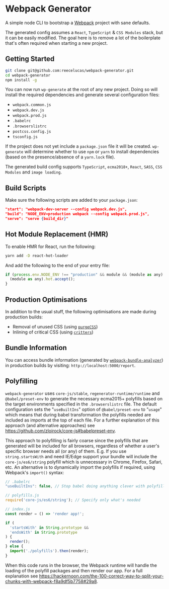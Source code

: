 
# Webpack Generator

A simple node CLI to bootstrap a [Webpack](https://webpack.js.org/) project with sane defaults.

The generated config assumes a `React`, `TypeScript` & `CSS Modules` stack, but it can be easily modified. The goal here is to remove a lot of the boilerplate that's often required when starting a new project.

## Getting Started

```bash
git clone git@github.com:reecelucas/webpack-generator.git
cd webpack-generator
npm install -g
```

You can now run `wp-generate` at the root of any new project. Doing so will install the required dependencies and generate several configuration files:

- `webpack.common.js`
- `webpack.dev.js`
- `webpack.prod.js`
- `.babelrc`
- `.browserslistrc`
- `postcss.config.js`
- `tsconfig.js`

If the project does not yet include a `package.json` file it will be created. `wp-generate` will determine whether to use `npm` or `yarn` to install dependencies (based on the presence/absence of a `yarn.lock` file).

The generated build config supports `TypeScript`, `ecma2018+`, `React`, `SASS`, `CSS Modules` and `image loading`.

## Build Scripts

Make sure the following scripts are added to your `package.json`:

```json
"start": "webpack-dev-server --config webpack.dev.js",
"build": "NODE_ENV=production webpack --config webpack.prod.js",
"serve": "serve {build_dir}"
```

## Hot Module Replacement (HMR)

To enable HMR for React, run the following:

```bash
yarn add -D react-hot-loader
```

And add the following to the end of your entry file:

```js
if (process.env.NODE_ENV !== "production" && module && (module as any).hot) {
  (module as any).hot.accept();
}
```

## Production Optimisations

In addition to the usual stuff, the following optimisations are made during production builds:

- Removal of unused CSS (using [`purgeCSS`](https://www.purgecss.com/with-webpack))
- Inlining of critical CSS (using [`critters`](https://github.com/GoogleChromeLabs/critters))

## Bundle Information

You can access bundle information (generated by [`webpack-bundle-analyzer`](https://github.com/webpack-contrib/webpack-bundle-analyzer)) in production builds by visiting: `http://localhost:5000/report`.

## Polyfilling

`webpack-generator` uses `core-js/stable`, `regenerator-runtime/runtime` and `@babel/preset-env`
to generate the necessary ecma2015+ polyfills based on the target environments specified in the `.browserslistrc`
file. The default configuration sets the "`useBuiltIns`" option of `@babel/preset-env` to "`usage`" which
means that during babel transformation the polyfills needed are included as imports at the top of each
file. For a further explanation of this approach (and alternative approaches) see <https://github.com/zloirock/core-js#babelpreset-env>.

This approach to polyfilling is fairly coarse since the polyfills that are generated will be included
for all browsers, regardless of whether a user's specific browser needs all (or any) of them.
E.g. If you use `string.startsWith` and need IE/Edge support your bundle will include the
`core-js/es6/string` polyfill which is unnecessary in Chrome, Firefox, Safari, etc. An alternative is to
dynamically import the polyfills if required, using Webpack's `import()` syntax:

```js
// .babelrc
"useBuiltIns": false, // Stop babel doing anything clever with polyfills

// polyfills.js
require('core-js/es6/string'); // Specify only what's needed

// index.js
const render = () => 'render app!';

if (
  'startsWith' in String.prototype &&
  'endsWith' in String.prototype
) {
  render();
} else {
  import('./polyfills').then(render);
}
```

When this code runs in the browser, the Webpack runtime will handle the loading of the polyfill
packages and then render our app. For a full explanation see <https://hackernoon.com/the-100-correct-way-to-split-your-chunks-with-webpack-f8a9df5b7758#29a8>.
